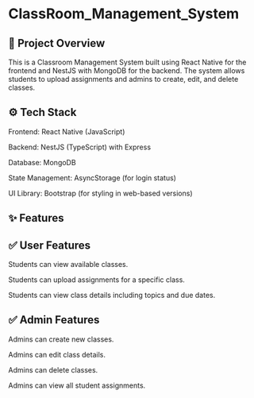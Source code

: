 # ClassRoom_Management_System

📌 Project Overview
-------------------

This is a Classroom Management System built using React Native for the frontend and NestJS with MongoDB for the backend. The system allows students to upload assignments and admins to create, edit, and delete classes.

⚙️ Tech Stack
------------

Frontend: React Native (JavaScript)

Backend: NestJS (TypeScript) with Express

Database: MongoDB

State Management: AsyncStorage (for login status)

UI Library: Bootstrap (for styling in web-based versions)

✨ Features
-----------

✅ User Features
----------------

Students can view available classes.

Students can upload assignments for a specific class.

Students can view class details including topics and due dates.

✅ Admin Features
-----------------

Admins can create new classes.

Admins can edit class details.

Admins can delete classes.

Admins can view all student assignments.

